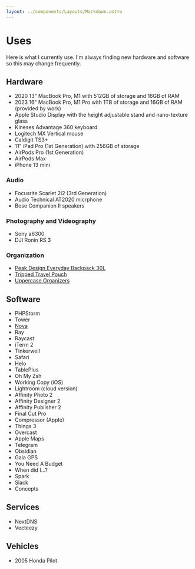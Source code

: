 ```yaml
---
layout: ../components/Layouts/Markdown.astro
---
```


# Uses

Here is what I currently use. I'm always finding new hardware and software so this may change frequently.

## Hardware

- 2020 13" MacBook Pro, M1 with 512GB of storage and 16GB of RAM
- 2023 16" MacBook Pro, M1 Pro with 1TB of storage and 16GB of RAM (provided by work)
- Apple Studio Display with the height adjustable stand and nano-texture glass
- Kineses Advantage 360 keyboard
- Logitech MX Vertical mouse
- Caldigit TS3+
- 11" iPad Pro (1st Generation) with 256GB of storage
- AirPods Pro (1st Generation)
- AirPods Max
- iPhone 13 mini

### Audio

- Focusrite Scarlet 2i2 (3rd Generation)
- Audio Technical AT2020 micrphone
- Bose Companion II speakers

### Photography and Videography

- Sony a6300
- DJI Ronin RS 3

### Organization

- [Peak Design Everyday Backpack 30L](https://www.peakdesign.com/products/everyday-backpack?variant=29743300771884)
- [Tripped Travel Pouch](https://www.trippedtravelgear.com/products/travel-pouch-black)
- [Uppercase Organizers](https://gouppercase.com/collections/organizer-pouches)

## Software

- PHPStorm
- Tower
- [Nova](https://nova.app/)
- Ray
- Raycast
- iTerm 2
- Tinkerwell
- Safari
- Helo
- TablePlus
- Oh My Zsh
- Working Copy (iOS)
- Lightroom (cloud version)
- Affinity Photo 2
- Affinity Designer 2
- Affinity Publisher 2
- Final Cut Pro
- Compressor (Apple)
- Things 3
- Overcast
- Apple Maps
- Telegram
- Obsidian
- Gaia GPS
- You Need A Budget
- When did I...?
- Spark
- Slack
- Concepts

## Services

- NextDNS
- Vecteezy

## Vehicles

- 2005 Honda Pilot

